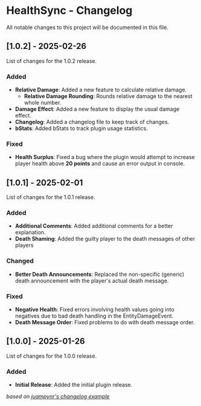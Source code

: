 
# HealthSync - Changelog
All notable changes to this project will be documented in this file.

## [1.0.2] - 2025-02-26

List of changes for the 1.0.2 release.

### Added
- **Relative Damage**: Added a new feature to calculate relative damage.
  - **Relative Damage Rounding**: Rounds relative damage to the nearest whole number.
- **Damage Effect**: Added a new feature to display the usual damage effect.
- **Changelog**: Added a changelog file to keep track of changes.
- **bStats**: Added bStats to track plugin usage statistics.

### Fixed
- **Health Surplus**: Fixed a bug where the plugin would attempt to increase player health above **20 points** and cause an error output in console. 

## [1.0.1] - 2025-02-01

List of changes for the 1.0.1 release.

### Added
- **Additional Comments**: Added additional comments for a better explanation.
- **Death Shaming**: Added the guilty player to the death messages of other players

### Changed

- **Better Death Announcements**: Replaced the non-specific (generic) death announcement with the player's actual death message.

### Fixed

- **Negative Health**: Fixed errors involving health values going into negatives due to bad death handling in the EntityDamageEvent.
- **Death Message Order**: Fixed problems to do with death message order.

## [1.0.0] - 2025-01-26

List of changes for the 1.0.0 release.

### Added
- **Initial Release**: Added the initial plugin release.

*based on [juampynr's changelog example](https://gist.github.com/juampynr/4c18214a8eb554084e21d6e288a18a2c)*